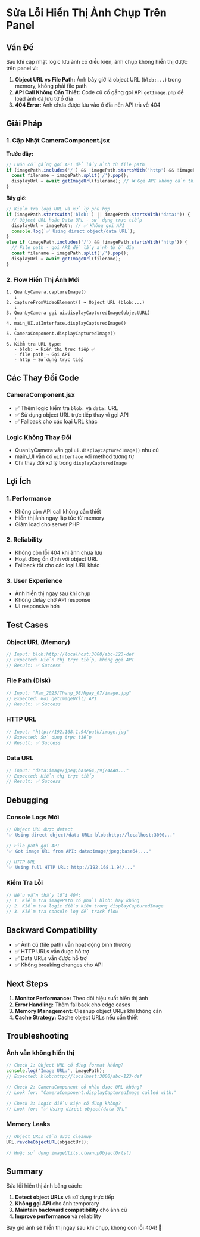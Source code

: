 # Sửa Lỗi Hiển Thị Ảnh Chụp Trên Panel

## Vấn Đề
Sau khi cập nhật logic lưu ảnh có điều kiện, ảnh chụp không hiển thị được trên panel vì:

1. **Object URL vs File Path:** Ảnh bây giờ là object URL (`blob:...`) trong memory, không phải file path
2. **API Call Không Cần Thiết:** Code cũ cố gắng gọi API `getImage.php` để load ảnh đã lưu từ ổ đĩa
3. **404 Error:** Ảnh chưa được lưu vào ổ đĩa nên API trả về 404

## Giải Pháp

### 1. Cập Nhật CameraComponent.jsx

**Trước đây:**
```javascript
// Luôn cố gắng gọi API để lấy ảnh từ file path
if (imagePath.includes('/') && !imagePath.startsWith('http') && !imagePath.startsWith('data:')) {
  const filename = imagePath.split('/').pop();
  displayUrl = await getImageUrl(filename); // ❌ Gọi API không cần thiết
}
```

**Bây giờ:**
```javascript
// Kiểm tra loại URL và xử lý phù hợp
if (imagePath.startsWith('blob:') || imagePath.startsWith('data:')) {
  // Object URL hoặc Data URL - sử dụng trực tiếp
  displayUrl = imagePath; // ✅ Không gọi API
  console.log(`✅ Using direct object/data URL`);
}
else if (imagePath.includes('/') && !imagePath.startsWith('http')) {
  // File path - gọi API để lấy ảnh từ ổ đĩa
  const filename = imagePath.split('/').pop();
  displayUrl = await getImageUrl(filename);
}
```

### 2. Flow Hiển Thị Ảnh Mới

```
1. QuanLyCamera.captureImage()
   ↓
2. captureFromVideoElement() → Object URL (blob:...)
   ↓  
3. QuanLyCamera gọi ui.displayCapturedImage(objectURL)
   ↓
4. main_UI.uiInterface.displayCapturedImage()
   ↓
5. CameraComponent.displayCapturedImage()
   ↓
6. Kiểm tra URL type:
   - blob: → Hiển thị trực tiếp ✅
   - file path → Gọi API
   - http → Sử dụng trực tiếp
```

## Các Thay Đổi Code

### CameraComponent.jsx
- ✅ Thêm logic kiểm tra `blob:` và `data:` URL
- ✅ Sử dụng object URL trực tiếp thay vì gọi API
- ✅ Fallback cho các loại URL khác

### Logic Không Thay Đổi
- QuanLyCamera vẫn gọi `ui.displayCapturedImage()` như cũ
- main_UI vẫn có `uiInterface` với method tương tự
- Chỉ thay đổi xử lý trong `displayCapturedImage`

## Lợi Ích

### 1. Performance
- Không còn API call không cần thiết
- Hiển thị ảnh ngay lập tức từ memory
- Giảm load cho server PHP

### 2. Reliability
- Không còn lỗi 404 khi ảnh chưa lưu
- Hoạt động ổn định với object URL
- Fallback tốt cho các loại URL khác

### 3. User Experience
- Ảnh hiển thị ngay sau khi chụp
- Không delay chờ API response
- UI responsive hơn

## Test Cases

### Object URL (Memory)
```javascript
// Input: blob:http://localhost:3000/abc-123-def
// Expected: Hiển thị trực tiếp, không gọi API
// Result: ✅ Success
```

### File Path (Disk)
```javascript
// Input: "Nam_2025/Thang_08/Ngay_07/image.jpg"  
// Expected: Gọi getImageUrl() API
// Result: ✅ Success
```

### HTTP URL
```javascript
// Input: "http://192.168.1.94/path/image.jpg"
// Expected: Sử dụng trực tiếp
// Result: ✅ Success
```

### Data URL
```javascript
// Input: "data:image/jpeg;base64,/9j/4AAQ..."
// Expected: Hiển thị trực tiếp
// Result: ✅ Success
```

## Debugging

### Console Logs Mới
```javascript
// Object URL được detect
"✅ Using direct object/data URL: blob:http://localhost:3000..."

// File path gọi API
"✅ Got image URL from API: data:image/jpeg;base64,..."

// HTTP URL
"✅ Using full HTTP URL: http://192.168.1.94/..."
```

### Kiểm Tra Lỗi
```javascript
// Nếu vẫn thấy lỗi 404:
// 1. Kiểm tra imagePath có phải blob: hay không
// 2. Kiểm tra logic điều kiện trong displayCapturedImage
// 3. Kiểm tra console log để track flow
```

## Backward Compatibility

- ✅ Ảnh cũ (file path) vẫn hoạt động bình thường
- ✅ HTTP URLs vẫn được hỗ trợ  
- ✅ Data URLs vẫn được hỗ trợ
- ✅ Không breaking changes cho API

## Next Steps

1. **Monitor Performance:** Theo dõi hiệu suất hiển thị ảnh
2. **Error Handling:** Thêm fallback cho edge cases
3. **Memory Management:** Cleanup object URLs khi không cần
4. **Cache Strategy:** Cache object URLs nếu cần thiết

## Troubleshooting

### Ảnh vẫn không hiển thị
```javascript
// Check 1: Object URL có đúng format không?
console.log('Image URL:', imagePath);
// Expected: blob:http://localhost:3000/abc-123-def

// Check 2: CameraComponent có nhận được URL không?
// Look for: "CameraComponent.displayCapturedImage called with:"

// Check 3: Logic điều kiện có đúng không?
// Look for: "✅ Using direct object/data URL" 
```

### Memory Leaks
```javascript
// Object URLs cần được cleanup
URL.revokeObjectURL(objectUrl);

// Hoặc sử dụng imageUtils.cleanupObjectUrls()
```

## Summary

Sửa lỗi hiển thị ảnh bằng cách:
1. **Detect object URLs** và sử dụng trực tiếp
2. **Không gọi API** cho ảnh temporary
3. **Maintain backward compatibility** cho ảnh cũ
4. **Improve performance** và reliability

Bây giờ ảnh sẽ hiển thị ngay sau khi chụp, không còn lỗi 404! 🎯
